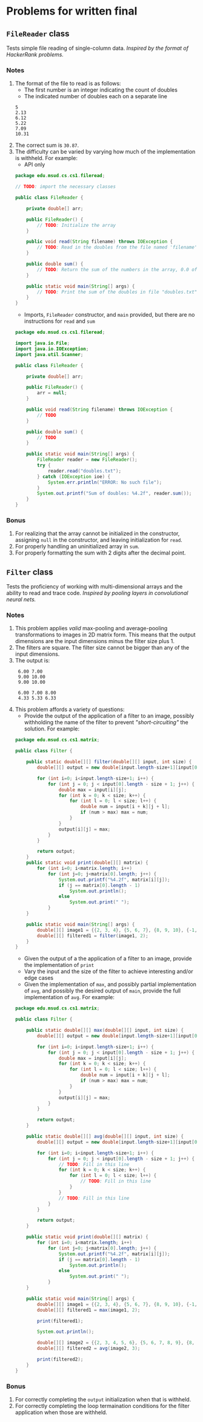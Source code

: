 # Problems for written final

## `FileReader` class

Tests simple file reading of single-column data. _Inspired by the format of HackerRank problems._

### Notes
1. The format of the file to read is as follows:
    * The first number is an integer indicating the count of doubles
    * The indicated number of doubles each on a separate line
    ```
    5
    2.13
    6.12
    5.22
    7.09
    10.31
    ```
2. The correct sum is `30.87`.
3. The difficulty can be varied by varying how much of the implementation is withheld. For example:
    * API only
    ```java
    package edu.msud.cs.cs1.fileread;
    
   // TODO: import the necessary classes
    
    public class FileReader {
    
        private double[] arr;
    
        public FileReader() {
            // TODO: Initialize the array
        }
    
        public void read(String filename) throws IOException {
            // TODO: Read in the doubles from the file named 'filename' and populate the array
        }
    
        public double sum() {
            // TODO: Return the sum of the numbers in the array, 0.0 of array is not allocated
        }
    
        public static void main(String[] args) {
            // TODO: Print the sum of the doubles in file "doubles.txt"
        }
    }
    ```
    * Imports, `FileReader` constructor, and `main` provided, but there are no instructions for `read` and `sum`
    ```java
    package edu.msud.cs.cs1.fileread;
    
    import java.io.File;
    import java.io.IOException;
    import java.util.Scanner;
    
    public class FileReader {
    
        private double[] arr;
    
        public FileReader() {
            arr = null;
        }
    
        public void read(String filename) throws IOException {
            // TODO
        }
    
        public double sum() {
            // TODO
        }
    
        public static void main(String[] args) {
            FileReader reader = new FileReader();
            try {
                reader.read("doubles.txt");
            } catch (IOException ioe) {
                System.err.println("ERROR: No such file");
            }
            System.out.printf("Sum of doubles: %4.2f", reader.sum());
        }
    }
    ```
### Bonus
1. For realizing that the array cannot be initialized in the constructor, assigning `null` in the constructor, and leaving initialization for `read`.
2. For properly handling an uninitialized array in `sum`.
3. For properly formatting the sum with 2 digits after the decimal point.


## `Filter` class

Tests the proficiency of working with multi-dimensional arrays and the ability to read and trace code. _Inspired by pooling layers in convolutional neural nets._

### Notes
1. This problem applies _valid_ max-pooling and average-pooling transformations to images in 2D matrix form. This means that the output dimensions are the input dimensions minus the filter size plus 1.
2. The filters are square. The filter size cannot be bigger than any of the input dimensions.
3. The output is:
   ```
    6.00 7.00
    9.00 10.00
    9.00 10.00
    
    6.00 7.00 8.00
    4.33 5.33 6.33
   ```
4. This problem affords a variety of questions:
    * Provide the output of the application of a filter to an image, possibly withholding the name of the filter to prevent _"short-circuiting"_ the solution. For example:
    ```java
    package edu.msud.cs.cs1.matrix;
    
    public class Filter {
    
        public static double[][] filter(double[][] input, int size) {
            double[][] output = new double[input.length-size+1][input[0].length-size+1];
    
            for (int i=0; i<input.length-size+1; i++) {
                for (int j = 0; j < input[0].length - size + 1; j++) {
                    double max = input[i][j];
                    for (int k = 0; k < size; k++) {
                        for (int l = 0; l < size; l++) {
                            double num = input[i + k][j + l];
                            if (num > max) max = num;
                        }
                    }
                    output[i][j] = max;
                }
            }
    
            return output;
        }
        public static void print(double[][] matrix) {
            for (int i=0; i<matrix.length; i++)
                for (int j=0; j<matrix[0].length; j++) {
                    System.out.printf("%4.2f", matrix[i][j]);
                    if (j == matrix[0].length - 1)
                        System.out.println();
                    else
                        System.out.print(" ");
                }
        }
    
        public static void main(String[] args) {
            double[][] image1 = {{2, 3, 4}, {5, 6, 7}, {8, 9, 10}, {-1, 0, 1}};
            double[][] filtered1 = filter(image1, 2);
        }
    }
    ```
    * Given the output of a the application of a filter to an image, provide the implementation of `print`
    * Vary the input and the size of the filter to achieve interesting and/or edge cases
    * Given the implementation of `max`, and possibly partial implementation of `avg`, and possibly the desired output of `main`, provide the full implementation of `avg`. For example:
    ```java
    package edu.msud.cs.cs1.matrix;
    
    public class Filter {
    
        public static double[][] max(double[][] input, int size) {
            double[][] output = new double[input.length-size+1][input[0].length-size+1];
    
            for (int i=0; i<input.length-size+1; i++) {
                for (int j = 0; j < input[0].length - size + 1; j++) {
                    double max = input[i][j];
                    for (int k = 0; k < size; k++) {
                        for (int l = 0; l < size; l++) {
                            double num = input[i + k][j + l];
                            if (num > max) max = num;
                        }
                    }
                    output[i][j] = max;
                }
            }
    
            return output;
        }
    
        public static double[][] avg(double[][] input, int size) {
            double[][] output = new double[input.length-size+1][input[0].length-size+1];
    
            for (int i=0; i<input.length-size+1; i++) {
                for (int j = 0; j < input[0].length - size + 1; j++) {
                    // TODO: Fill in this line
                    for (int k = 0; k < size; k++) {
                        for (int l = 0; l < size; l++) {
                            // TODO: Fill in this line
                        }
                    }
                    // TODO: Fill in this line
                }
            }
    
            return output;
        }
    
        public static void print(double[][] matrix) {
            for (int i=0; i<matrix.length; i++)
                for (int j=0; j<matrix[0].length; j++) {
                    System.out.printf("%4.2f", matrix[i][j]);
                    if (j == matrix[0].length - 1)
                        System.out.println();
                    else
                        System.out.print(" ");
                }
        }
    
        public static void main(String[] args) {
            double[][] image1 = {{2, 3, 4}, {5, 6, 7}, {8, 9, 10}, {-1, 0, 1}};
            double[][] filtered1 = max(image1, 2);
    
            print(filtered1);
    
            System.out.println();
    
            double[][] image2 = {{2, 3, 4, 5, 6}, {5, 6, 7, 8, 9}, {8, 9, 10, 11, 12}, {-3, -2, -1, 0, 1}};
            double[][] filtered2 = avg(image2, 3);
    
            print(filtered2);
        }
    }
    ```
    
### Bonus
1. For correctly completing the `output` initialization when that is withheld.
2. For correctly completing the loop termaination conditions for the filter application when those are withheld.

